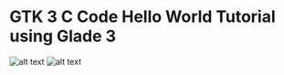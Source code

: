 # GTK 3 C Code Hello World Tutorial using Glade 3
![alt text](https://upload.wikimedia.org/wikipedia/commons/5/59/Glade_3_logo.svg "Logo Glade")
![alt text](https://2.bp.blogspot.com/-8Eol5XAWUFs/WZCGhvNx2nI/AAAAAAAAA2o/NrN5ELBo72cqEUmqZWpr6gUGMJVgZ_7uwCLcBGAs/s1600/C%2Blogo%2Bsmall.png "Logo C development")


